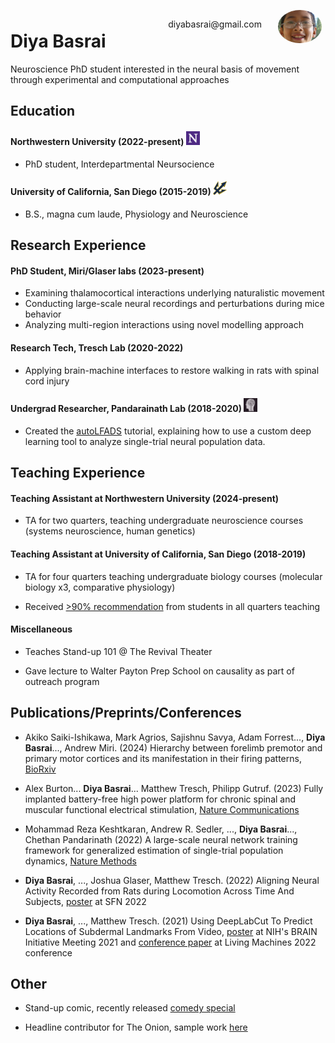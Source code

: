 <img style="float:right;border-radius:50%;width:70px;padding:6px" src="./media/kawaii.jpg" />

<span style="float:right;padding:20px"> 
  diyabasrai@gmail.com 
</span>


# Diya Basrai  

Neuroscience PhD student interested in the neural basis of movement through experimental and computational approaches

## Education

#### Northwestern University (2022-present) <img src='./media/northwestern.png' style='width:22px;height:22px'>

* PhD student, Interdepartmental Neursocience

#### University of California, San Diego (2015-2019) <img src='./media/ucsd_logo.png' style='width:22px;height:22px'>

* B.S., magna cum laude, Physiology and Neuroscience

## Research Experience

#### PhD Student, Miri/Glaser labs (2023-present) 

* Examining thalamocortical interactions underlying naturalistic movement
* Conducting large-scale neural recordings and perturbations during mice behavior
* Analyzing multi-region interactions using novel modelling approach

#### Research Tech, Tresch Lab (2020-2022)

* Applying brain-machine interfaces to restore walking in rats with spinal cord injury

#### Undergrad Researcher, Pandarainath Lab (2018-2020) <img src='./media/snel.png' style='width:22px;height:22px'>

* Created the [autoLFADS](https://snel-repo.github.io/autolfads/) tutorial, explaining how to use a custom deep learning tool to analyze single-trial neural population data.

## Teaching Experience

#### Teaching Assistant at Northwestern University (2024-present)

* TA for two quarters, teaching undergraduate neuroscience courses (systems neuroscience, human genetics)

#### Teaching Assistant at University of California, San Diego (2018-2019)

* TA for four quarters teaching undergraduate biology courses (molecular biology x3, comparative physiology)

* Received [>90% recommendation](./media/ia_evaluation.pdf) from students in all quarters teaching

#### Miscellaneous

* Teaches Stand-up 101 @ The Revival Theater

* Gave lecture to Walter Payton Prep School on causality as part of outreach program

## Publications/Preprints/Conferences

* Akiko Saiki-Ishikawa, Mark Agrios, Sajishnu Savya, Adam Forrest..., **Diya Basrai**..., Andrew Miri. (2024) Hierarchy between forelimb premotor and primary motor cortices and its manifestation in their firing patterns, [BioRxiv](https://www.biorxiv.org/content/10.1101/2023.09.23.559136v2)

* Alex Burton... **Diya Basrai**... Matthew Tresch, Philipp Gutruf. (2023) Fully implanted battery-free high power platform for chronic spinal and muscular functional electrical stimulation, [Nature Communications](https://www.nature.com/articles/s41467-023-43669-2)

* Mohammad Reza Keshtkaran, Andrew R. Sedler, ..., **Diya Basrai**..., Chethan Pandarinath (2022) A large-scale neural network training framework for generalized estimation of single-trial population dynamics, [Nature Methods](https://www.nature.com/articles/s41592-022-01675-0)

* **Diya Basrai**, ..., Joshua Glaser, Matthew Tresch. (2022) Aligning Neural Activity Recorded from Rats during Locomotion Across Time And Subjects, [poster](./media/sfn22poster.pdf) at SFN 2022

* **Diya Basrai**, ..., Matthew Tresch. (2021) Using DeepLabCut To Predict Locations of Subdermal Landmarks From Video, [poster](./media/dlcposter.pdf) at NIH's BRAIN Initiative Meeting 2021 and [conference paper](https://link.springer.com/chapter/10.1007/978-3-031-20470-8_29) at Living Machines 2022 conference

## Other

* Stand-up comic, recently released [comedy special](https://www.youtube.com/watch?v=y_IceD5ij1o)

* Headline contributor for The Onion, sample work [here](https://dbasrai.github.io/onion)


